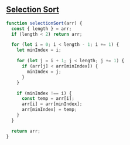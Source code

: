 ## [Selection Sort](https://bigfrontend.dev/problem/implement-Selection-Sort)

<!-- notecardId: 1739879437593 -->

```js
function selectionSort(arr) {
  const { length } = arr;
  if (length < 2) return arr;

  for (let i = 0; i < length - 1; i += 1) {
    let minIndex = i;

    for (let j = i + 1; j < length; j += 1) {
      if (arr[j] < arr[minIndex]) {
        minIndex = j;
      }
    }

    if (minIndex !== i) {
      const temp = arr[i];
      arr[i] = arr[minIndex];
      arr[minIndex] = temp;
    }
  }

  return arr;
}
```
